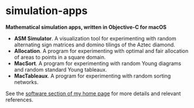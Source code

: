 # simulation-apps

**Mathematical simulation apps, written in Objective-C for macOS**

* **ASM Simulator**. A visualization tool for experimenting with random alternating sign matrices and domino tilings of the Aztec diamond.
* **Allocation**. A program for experimenting with optimal and fair allocation of areas to points in a square domain.
* **MacSort**. A program for experimenting with random Young diagrams and random standard Young tableaux.
* **MacTableaux**. A program for experimenting with random sorting networks.

See the [software section of my home page](https://www.math.ucdavis.edu/~romik/software/) for more details and relevant references.
